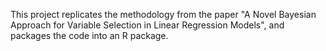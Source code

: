 This project replicates the methodology from the paper "A Novel Bayesian Approach for Variable Selection in Linear Regression Models", and packages the code into an R package.
